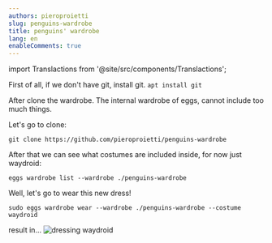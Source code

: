 ```yaml
---
authors: pieroproietti
slug: penguins-wardrobe
title: penguins' wardrobe
lang: en
enableComments: true
---
```

import Translactions from '@site/src/components/Translactions';

<Translactions />

First of all, if we don't have git, install git.
```apt install git```

After clone the wardrobe. The internal wardrobe of eggs, cannot include too much things. 

Let's go to clone:

```
git clone https://github.com/pieroproietti/penguins-wardrobe
```

After that we can see what costumes are included inside, for now just waydroid:

```
eggs wardrobe list --wardrobe ./penguins-wardrobe
```
Well, let's go to wear this new dress!
```
sudo eggs wardrobe wear --wardrobe ./penguins-wardrobe --costume waydroid
```
result in...
![dressing waydroid](/images/dressing-waydroid.png)

